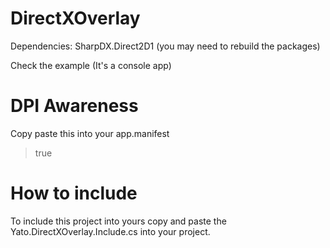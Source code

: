 # DirectXOverlay

Dependencies:
SharpDX.Direct2D1 (you may need to rebuild the packages)

Check the example (It's a console app)

# DPI Awareness

Copy paste this into your app.manifest

><application xmlns="urn:schemas-microsoft-com:asm.v3">
>    <windowsSettings>
>      <dpiAware xmlns="http://schemas.microsoft.com/SMI/2005/WindowsSettings">true</dpiAware>
>	 </windowsSettings>
></application>

# How to include

To include this project into yours copy and paste the Yato.DirectXOverlay.Include.cs into your project.
